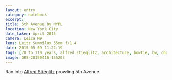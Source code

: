 ```yaml
--- 
layout: entry
category: notebook
excerpt:
title: 5th Avenue by NYPL
location: New York City
date_taken: April 2015
camera: Leica M9
lens: Leitz Summilux 35mm f/1.4
date: 2015-05-09 11:22:19
tags: [70 to 110 years, alfred stieglitz, architecture, bowtie, bw, chain, doppelganger, fashion, hat, jacket, lion, lookalike, mustache, nypl, old fashioned, old man, street, tie, watch]
image: GRS-20150416-155203
---
```

Ran into [Alfred Stieglitz](http://en.wikipedia.org/wiki/Alfred_Stieglitz) prowling 5th Avenue.